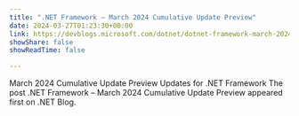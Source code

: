 ```yaml
---
title: ".NET Framework – March 2024 Cumulative Update Preview"
date: 2024-03-27T01:23:30+00:00
link: https://devblogs.microsoft.com/dotnet/dotnet-framework-march-2024-cumulative-update-preview/
showShare: false
showReadTime: false

---
```

March 2024 Cumulative Update Preview Updates for .NET Framework
The post .NET Framework – March 2024 Cumulative Update Preview appeared first on .NET Blog.